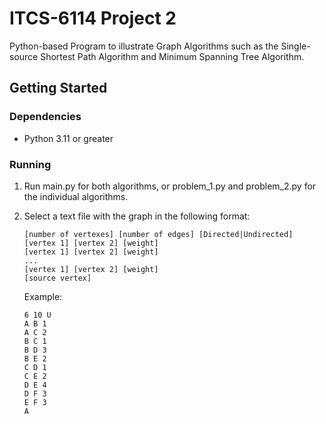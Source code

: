 # ITCS-6114 Project 2
Python-based Program to illustrate Graph Algorithms such as the Single-source Shortest Path Algorithm and Minimum Spanning Tree Algorithm.

## Getting Started

### Dependencies

* Python 3.11 or greater

### Running

1. Run main.py for both algorithms, or problem_1.py and problem_2.py for the individual algorithms.

2. Select a text file with the graph in the following format:
    ```
    [number of vertexes] [number of edges] [Directed|Undirected]
    [vertex 1] [vertex 2] [weight]
    [vertex 1] [vertex 2] [weight]
    ...
    [vertex 1] [vertex 2] [weight]
    [source vertex]
    ```
    Example:
    ```
    6 10 U
    A B 1
    A C 2
    B C 1
    B D 3
    B E 2
    C D 1
    C E 2
    D E 4
    D F 3
    E F 3
    A
    ```